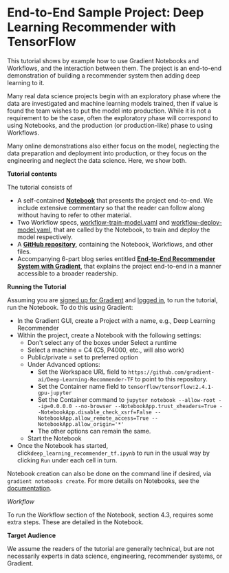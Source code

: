 # End-to-End Sample Project: Deep Learning Recommender with TensorFlow

This tutorial shows by example how to use Gradient Notebooks and Workflows, and the interaction between them. The project is an end-to-end demonstration of building a recommender system then adding deep learning to it.

Many real data science projects begin with an exploratory phase where the data are investigated and machine learning models trained, then if value is found the team wishes to put the model into production. While it is not a requirement to be the case, often the exploratory phase will correspond to using Notebooks, and the production (or production-like) phase to using Workflows.

Many online demonstrations also either focus on the model, neglecting the data preparation and deployment into production, or they focus on the engineering and neglect the data science. Here, we show both.

**Tutorial contents**

The tutorial consists of

* A self-contained [**Notebook**](https://github.com/gradient-ai/Deep-Learning-Recommender-TF/blob/main/deep\_learning\_recommender\_tf.ipynb) that presents the project end-to-end. We include extensive commentary so that the reader can follow along without having to refer to other material.
* Two Workflow specs, [workflow-train-model.yaml](https://github.com/gradient-ai/Deep-Learning-Recommender-TF/blob/main/workflow-train-model.yaml) and [workflow-deploy-model.yaml](https://github.com/gradient-ai/Deep-Learning-Recommender-TF/blob/main/workflow-deploy-model.yaml), that are called by the Notebook, to train and deploy the model respectively.
* A [**GitHub repository**](https://github.com/gradient-ai/Deep-Learning-Recommender-TF), containing the Notebook, Workflows, and other files.
* Accompanying 6-part blog series entitled [**End-to-End Recommender System with Gradient**](https://blog.paperspace.com/end-to-end-recommender-system-part-1-business-problem/), that explains the project end-to-end in a manner accessible to a broader readership.

**Running the Tutorial**

Assuming you are [signed up for Gradient](https://console.paperspace.com/signup?gradient=true) and [logged in](https://docs.paperspace.com/gradient/get-started/quick-start#logging-in-for-the-first-time), to run the tutorial, run the Notebook. To do this using Gradient:

* In the Gradient GUI, create a Project with a name, e.g., Deep Learning Recommender
* Within the project, create a Notebook with the following settings:
  * Don't select any of the boxes under Select a runtime
  * Select a machine = C4 (C5, P4000, etc., will also work)
  * Public/private = set to preferred option
  * Under Advanced options:
    * Set the Workspace URL field to `https://github.com/gradient-ai/Deep-Learning-Recommender-TF` to point to this repository.
    * Set the Container name field to `tensorflow/tensorflow:2.4.1-gpu-jupyter`
    * Set the Container command to `jupyter notebook --allow-root --ip=0.0.0.0 --no-browser --NotebookApp.trust_xheaders=True --NotebookApp.disable_check_xsrf=False --NotebookApp.allow_remote_access=True --NotebookApp.allow_origin='*'`
    * The other options can remain the same.
  * Start the Notebook
* Once the Notebook has started, click`deep_learning_recommender_tf.ipynb` to run in the usual way by clicking `Run` under each cell in turn.

Notebook creation can also be done on the command line if desired, via `gradient notebooks create`. For more details on Notebooks, see the [documentation](https://docs.paperspace.com/gradient/explore-train-deploy/notebooks).

_Workflow_

To run the Workflow section of the Notebook, section 4.3, requires some extra steps. These are detailed in the Notebook.

**Target Audience**

We assume the readers of the tutorial are generally technical, but are not necessarily experts in data science, engineering, recommender systems, or Gradient.

